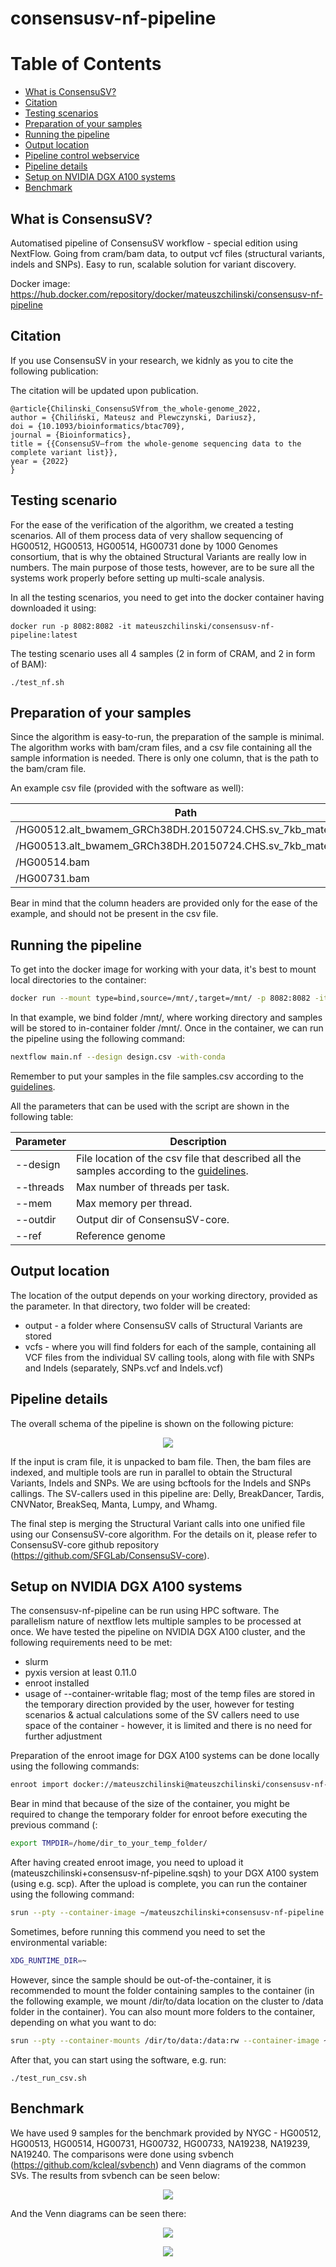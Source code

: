 # consensusv-nf-pipeline

Table of Contents
=================

* [What is ConsensuSV?](#what-is-consensusv)
* [Citation](#citation)
* [Testing scenarios](#testing-scenarios)
* [Preparation of your samples](#preparation-of-your-samples)
* [Running the pipeline](#running-the-pipeline)
* [Output location](#output-location)
* [Pipeline control webservice](#pipeline-control-webservice)
* [Pipeline details](#pipeline-details)
* [Setup on NVIDIA DGX A100 systems](#setup-on-nvidia-dgx-a100-systems)
* [Benchmark](#benchmark)
## What is ConsensuSV?

Automatised pipeline of ConsensuSV workflow - special edition using NextFlow. Going from cram/bam data, to output vcf files (structural variants, indels and SNPs). Easy to run, scalable solution for variant discovery.

Docker image: https://hub.docker.com/repository/docker/mateuszchilinski/consensusv-nf-pipeline

## Citation

If you use ConsensuSV in your research, we kidnly as you to cite the following publication:

The citation will be updated upon publication.

```
@article{Chilinski_ConsensuSVfrom_the_whole-genome_2022,
author = {Chiliński, Mateusz and Plewczynski, Dariusz},
doi = {10.1093/bioinformatics/btac709},
journal = {Bioinformatics},
title = {{ConsensuSV—from the whole-genome sequencing data to the complete variant list}},
year = {2022}
}
```

## Testing scenario

For the ease of the verification of the algorithm, we created a testing scenarios. All of them process data of very shallow sequencing of HG00512, HG00513, HG00514, HG00731 done by 1000 Genomes consortium, that is why the obtained Structural Variants are really low in numbers. The main purpose of those tests, however, are to be sure all the systems work properly before setting up multi-scale analysis.

In all the testing scenarios, you need to get into the docker container having downloaded it using:

```shell
docker run -p 8082:8082 -it mateuszchilinski/consensusv-nf-pipeline:latest
```

The testing scenario uses all 4 samples (2 in form of CRAM, and 2 in form of BAM):

```shell
./test_nf.sh
```

## Preparation of your samples

Since the algorithm is easy-to-run, the preparation of the sample is minimal. The algorithm works with bam/cram files, and a csv file containing all the sample information is needed. There is only one column, that is the path to the bam/cram file.

An example csv file (provided with the software as well):

Path |
-------------- |
/HG00512.alt_bwamem_GRCh38DH.20150724.CHS.sv_7kb_mate.cram |
/HG00513.alt_bwamem_GRCh38DH.20150724.CHS.sv_7kb_mate.cram |
/HG00514.bam |
/HG00731.bam |

Bear in mind that the column headers are provided only for the ease of the example, and should not be present in the csv file.

## Running the pipeline

To get into the docker image for working with your data, it's best to mount local directories to the container:

```bash
docker run --mount type=bind,source=/mnt/,target=/mnt/ -p 8082:8082 -it mateuszchilinski/consensusv-nf-pipeline:latest
```

In that example, we bind folder /mnt/, where working directory and samples will be stored to in-container folder /mnt/. Once in the container, we can run the pipeline using the following command:

```bash
nextflow main.nf --design design.csv -with-conda
```
Remember to put your samples in the file samples.csv according to the [guidelines](#preparation-of-your-samples). 

All the parameters that can be used with the script are shown in the following table:

Parameter | Description
-------------- | ---------------
--design | File location of the csv file that described all the samples according to the [guidelines](#preparation-of-your-samples).
--threads | Max number of threads per task.
--mem | Max memory per thread.
--outdir | Output dir of ConsensuSV-core.
--ref | Reference genome

## Output location

The location of the output depends on your working directory, provided as the parameter. In that directory, two folder will be created:
* output - a folder where ConsensuSV calls of Structural Variants are stored
* vcfs - where you will find folders for each of the sample, containing all VCF files from the individual SV calling tools, along with file with SNPs and Indels (separately, SNPs.vcf and Indels.vcf)

## Pipeline details

The overall schema of the pipeline is shown on the following picture:

<p align="center">
<img src="https://github.com/SFGLab/ConsensuSV-nf-pipeline/blob/main/pipeline.png" />
</p>

If the input is cram file, it is unpacked to bam file. Then, the bam files are indexed, and multiple tools are run in parallel to obtain the Structural Variants, Indels and SNPs. We are using bcftools for the Indels and SNPs callings. The SV-callers used in this pipeline are: Delly, BreakDancer, Tardis, CNVNator, BreakSeq, Manta, Lumpy, and Whamg.

The final step is merging the Structural Variant calls into one unified file using our ConsensuSV-core algorithm. For the details on it, please refer to ConsensuSV-core github repository (https://github.com/SFGLab/ConsensuSV-core).

## Setup on NVIDIA DGX A100 systems

The consensusv-nf-pipeline can be run using HPC software. The parallelism nature of nextflow lets multiple samples to be processed at once. We have tested the pipeline on NVIDIA DGX A100 cluster, and the following requirements need to be met:
* slurm
* pyxis version at least 0.11.0
* enroot installed
* usage of --container-writable flag; most of the temp files are stored in the temporary direction provided by the user, however for testing scenarios & actual calculations some of the SV callers need to use space of the container - however, it is limited and there is no need for further adjustment

Preparation of the enroot image for DGX A100 systems can be done locally using the following commands:
```bash
enroot import docker://mateuszchilinski@mateuszchilinski/consensusv-nf-pipeline
```

Bear in mind that because of the size of the container, you might be required to change the temporary folder for enroot before executing the previous command (:
```bash
export TMPDIR=/home/dir_to_your_temp_folder/
```

After having created enroot image, you need to upload it (mateuszchilinski+consensusv-nf-pipeline.sqsh) to your DGX A100 system (using e.g. scp). After the upload is complete, you can run the container using the following command:

```bash
srun --pty --container-image ~/mateuszchilinski+consensusv-nf-pipeline.sqsh --container-writable /bin/bash
```

Sometimes, before running this commend you need to set the environmental variable:

```bash
XDG_RUNTIME_DIR=~
```

However, since the sample should be out-of-the-container, it is recommended to mount the folder containing samples to the container (in the following example, we mount /dir/to/data location on the cluster to /data folder in the container). You can also mount more folders to the container, depending on what you want to do:

```bash
srun --pty --container-mounts /dir/to/data:/data:rw --container-image ~/mateuszchilinski+consensusv-nf-pipeline.sqsh --container-writable /bin/bash
```

After that, you can start using the software, e.g. run:

```
./test_run_csv.sh
```

## Benchmark

We have used 9 samples for the benchmark provided by NYGC - HG00512, HG00513, HG00514, HG00731, HG00732, HG00733, NA19238, NA19239, NA19240. The comparisons were done using svbench (https://github.com/kcleal/svbench) and Venn diagrams of the common SVs. The results from svbench can be seen below:

<p align="center">
<img src="https://github.com/SFGLab/ConsensuSV-nf-pipeline/blob/main/benchmark.png" />
</p>

And the Venn diagrams can be seen there:

<p align="center">
<img src="https://github.com/SFGLab/ConsensuSV-nf-pipeline/blob/main/average.png" />
</p>

<p align="center">
<img src="https://github.com/SFGLab/ConsensuSV-nf-pipeline/blob/main/venns.png" />
</p>

